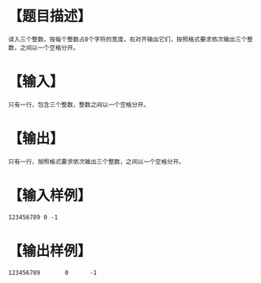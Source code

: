 # 【题目描述】
```
读入三个整数，按每个整数占8个字符的宽度，右对齐输出它们，按照格式要求依次输出三个整数，之间以一个空格分开。
```

# 【输入】
```
只有一行，包含三个整数，整数之间以一个空格分开。
```

# 【输出】
```
只有一行，按照格式要求依次输出三个整数，之间以一个空格分开。

```

# 【输入样例】
```
123456789 0 -1
```

# 【输出样例】
```
123456789       0      -1
```